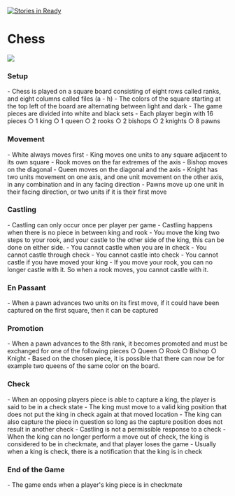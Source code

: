 [![Stories in Ready](https://badge.waffle.io/danielricci/chess.png?label=ready&title=Ready)](https://waffle.io/danielricci/chess)
# Chess 

<img src="https://travis-ci.com/danielricci/Chess.svg?token=mMTpyEqHpouDpJNArzCm&branch=master" />

<h3>Setup</h3>
- Chess is played on a square board consisting of eight rows called ranks, and eight columns called files (a - h)
- The colors of the square starting at the top left of the board are alternating between light and dark
- The game pieces are divided into white and black sets
- Each player begin with 16 pieces
	○ 1 king
	○ 1 queen
	○ 2 rooks
	○ 2 bishops
	○ 2 knights
	○ 8 pawns

<h3>Movement</h3>
- White always moves first
- King moves one units to any square adjacent to its own square
- Rook moves on the far extremes of the axis
- Bishop moves on the diagonal
- Queen moves on the diagonal and the axis
- Knight has two units movement on one axis, and one unit movement on the other axis, in any combination and in any facing direction
- Pawns move up one unit in their facing direction, or two units if it is their first move
	
<h3>Castling</h3>
- Castling can only occur once per player per game
- Castling happens when there is no piece in between king and rook 
- You move the king two steps to your rook, and your castle to the other side of the king, this can be done on either side.  
- You cannot castle when you are in check
- You cannot castle through check 
- You cannot castle into check
- You cannot castle if you have moved your king
- If you move your rook, you can no longer castle with it.  So when a rook moves, you cannot castle with it.

<h3>En Passant</h3>
- When a pawn advances two units on its first move, if it could have been captured on the first square, then it can be captured
	
<h3>Promotion</h3>
- When a pawn advances to the 8th rank, it becomes promoted and must be exchanged for one of the following pieces
	○ Queen
	○ Rook
	○ Bishop
	○ Knight
- Based on the chosen piece, it is possible that there can now be for example two queens of the same color on the board.

<h3>Check</h3>
- When an opposing players piece is able to capture a king, the player is said to be in a check state
- The king must move to a valid king position that does not put the king in check again at that moved location
- The king can also capture the piece in question so long as the capture position does not result in another check
- Castling is not a permissible response to a check
- When the king can no longer perform a move out of check, the king is considered to be in checkmate, and that player loses the game
- Usually when a king is check, there is a notification that the king is in check
	
<h3>End of the Game</h3>
- The game ends when a player's king piece is in checkmate
